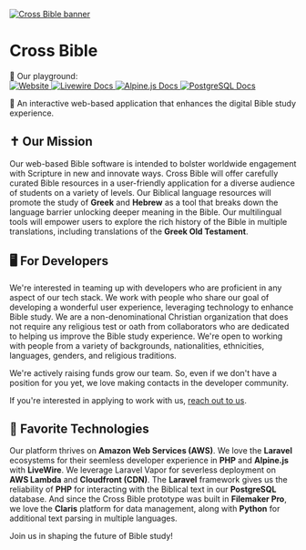 [![Cross Bible banner](https://crossbible.com/CrossBible_Wordmark-Green.png)](https://crossbible.com)

# Cross Bible

<p>
    <div>🧩 Our playground:</div>
    <a name="top"></a>
    <div>
        <!-- Laravel Documentation Link -->
        <a href="https://Laravel.com">
            <img src="https://img.shields.io/badge/Laravel%20Docs-18181B?logo=laravel" alt="Website">
        </a>
        <!-- Livewire Documentation Link -->
        <a href="https://laravel-livewire.com/docs">
            <img src="https://img.shields.io/badge/Livewire%20Docs-18181B?logo=livewire" alt="Livewire Docs">
        </a>
        <!-- Alpine.js Documentation Link -->
        <a href="https://alpinejs.dev/start">
            <img src="https://img.shields.io/badge/Alpine.js%20Docs-18181B?logo=alpine.js" alt="Alpine.js Docs">
        </a>
        <!-- PostgreSQL Documentation Link -->
        <a href="https://www.postgresql.org/docs/">
            <img src="https://img.shields.io/badge/PostgreSQL%20Docs-18181B?logo=postgresql" alt="PostgreSQL Docs">
        </a>
    </div>
</p>

📖 An interactive web-based application that enhances the digital Bible study experience.

## ✝️ Our Mission

Our web-based Bible software is intended to bolster worldwide engagement with Scripture in new and innovate ways. Cross Bible will offer carefully curated Bible resources in a user-friendly application for a diverse audience of students on a variety of levels. Our Biblical language resources will promote the study of **Greek** and **Hebrew** as a tool that breaks down the language barrier unlocking deeper meaning in the Bible. Our multilingual tools will empower users to explore the rich history of the Bible in multiple translations, including translations of the **Greek Old Testament**.

## 🖥️ For Developers

We're interested in teaming up with developers who are proficient in any aspect of our tech stack. We work with people who share our goal of developing a wonderful user experience, leveraging technology to enhance Bible study. We are a non-denominational Christian organization that does not require any religious test or oath from collaborators who are dedicated to helping us improve the Bible study experience. We're open to working with people from a variety of backgrounds, nationalities, ethnicities, languages, genders, and religious traditions.

We're actively raising funds grow our team. So, even if we don't have a position for you yet, we love making contacts in the developer community. 

If you're interested in applying to work with us, [reach out to us](mailto:info@crossbible.com).

## 🚀 Favorite Technologies 

Our platform thrives on **Amazon Web Services (AWS)**. We love the **Laravel** ecosystems for their seemless developer experience in **PHP** and **Alpine.js** with **LiveWire**. We leverage Laravel Vapor for severless deployment on **AWS Lambda** and **Cloudfront (CDN)**. The **Laravel** framework gives us the reliability of **PHP** for interacting with the Biblical text in our **PostgreSQL** database. And since the Cross Bible prototype was built in **Filemaker Pro**, we love the **Claris** platform for data management, along with **Python** for additional text parsing in multiple languages.

Join us in shaping the future of Bible study!
